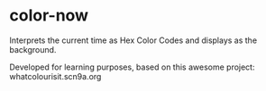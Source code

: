 # color-now

Interprets the current time as Hex Color Codes and displays as the background.

Developed for learning purposes, based on this awesome project: whatcolourisit.scn9a.org
